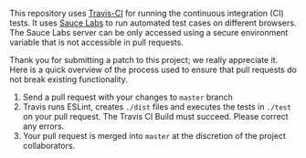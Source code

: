 This repository uses [Travis-CI](https://travis-ci.org/axemclion/indexeddbshim)
for running the continuous integration (CI) tests. It uses [Sauce Labs](http://saucelabs.com)
to run automated test cases on different browsers. The Sauce Labs server can
be only accessed using a secure environment variable that is not accessible
in pull requests.

Thank you for submitting a patch to this project; we really appreciate it.
Here is a quick overview of the process used to ensure that pull requests
do not break existing functionality.

1. Send a pull request with your changes to `master` branch
1. Travis runs ESLint, creates `./dist` files and executes the tests in
    `./test` on your pull request. The Travis CI Build must succeed.
    Please correct any errors.
1. Your pull request is merged into `master` at the discretion of the
    project collaborators.
